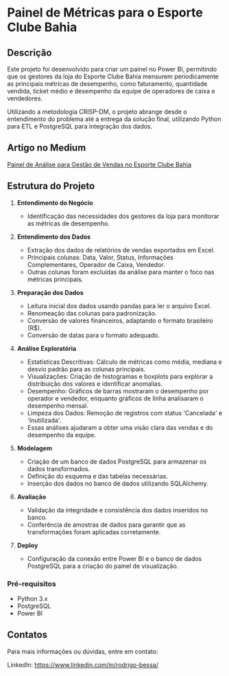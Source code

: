 # Painel de Métricas para o Esporte Clube Bahia

## Descrição
Este projeto foi desenvolvido para criar um painel no Power BI, permitindo que os gestores da loja do Esporte Clube Bahia mensurem periodicamente as principais métricas de desempenho, como faturamento, quantidade vendida, ticket médio e desempenho da equipe de operadores de caixa e vendedores. 

Utilizando a metodologia CRISP-DM, o projeto abrange desde o entendimento do problema até a entrega da solução final, utilizando Python para ETL e PostgreSQL para integração dos dados.

## Artigo no Medium

[Painel de Análise para Gestão de Vendas no Esporte Clube Bahia](https://medium.com/@reisrodri/painel-de-an%C3%A1lise-para-gest%C3%A3o-de-vendas-no-esporte-clube-bahia-d666aa05f2a1)

## Estrutura do Projeto
1. **Entendimento do Negócio**
   - Identificação das necessidades dos gestores da loja para monitorar as métricas de desempenho.

2. **Entendimento dos Dados**
   - Extração dos dados de relatórios de vendas exportados em Excel.
   - Principais colunas: Data, Valor, Status, Informações Complementares, Operador de Caixa, Vendedor.
   - Outras colunas foram excluídas da análise para manter o foco nas métricas principais.

3. **Preparação dos Dados**
   - Leitura inicial dos dados usando pandas para ler o arquivo Excel.
   - Renomeação das colunas para padronização.
   - Conversão de valores financeiros, adaptando o formato brasileiro (R$).
   - Conversão de datas para o formato adequado.
  
4. **Análise Exploratória**

   - Estatísticas Descritivas: Cálculo de métricas como média, mediana e desvio padrão para as colunas principais.
   - Visualizações: Criação de histogramas e boxplots para explorar a distribuição dos valores e identificar anomalias.
   - Desempenho: Gráficos de barras mostraram o desempenho por operador e vendedor, enquanto gráficos de linha analisaram o desempenho mensal.
   - Limpeza dos Dados: Remoção de registros com status 'Cancelada' e 'Inutilizada'.
   - Essas análises ajudaram a obter uma visão clara das vendas e do desempenho da equipe.

4. **Modelagem**
   - Criação de um banco de dados PostgreSQL para armazenar os dados transformados.
   - Definição do esquema e das tabelas necessárias.
   - Inserção dos dados no banco de dados utilizando SQLAlchemy.

5. **Avaliação**
   - Validação da integridade e consistência dos dados inseridos no banco.
   - Conferência de amostras de dados para garantir que as transformações foram aplicadas corretamente.

6. **Deploy**
   - Configuração da conexão entre Power BI e o banco de dados PostgreSQL para a criação do painel de visualização.

### Pré-requisitos
- Python 3.x
- PostgreSQL
- Power BI

## Contatos
Para mais informações ou dúvidas, entre em contato:

LinkedIn: https://www.linkedin.com/in/rodrigo-bessa/

